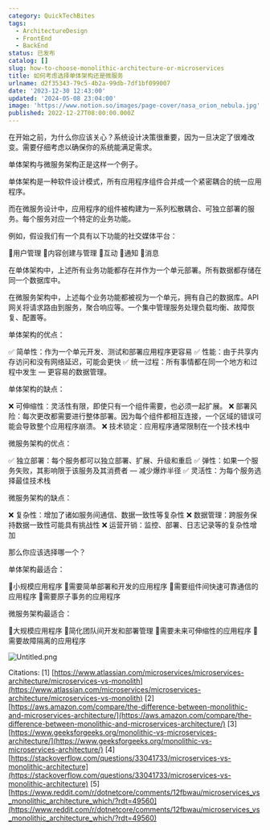 ```yaml
---
category: QuickTechBites
tags:
  - ArchitectureDesign
  - FrontEnd
  - BackEnd
status: 已发布
catalog: []
slug: how-to-choose-monolithic-architecture-or-microservices
title: 如何考虑选择单体架构还是微服务
urlname: d2f35343-79c5-4b2a-99db-7df1bf099007
date: '2023-12-30 12:43:00'
updated: '2024-05-08 23:04:00'
image: 'https://www.notion.so/images/page-cover/nasa_orion_nebula.jpg'
published: 2022-12-27T08:00:00.000Z
---
```


在开始之前，为什么你应该关心？系统设计决策很重要，因为一旦决定了很难改变。需要仔细考虑以确保你的系统能满足需求。


单体架构与微服务架构正是这样一个例子。


单体架构是一种软件设计模式，所有应用程序组件合并成一个紧密耦合的统一应用程序。


而在微服务设计中，应用程序的组件被构建为一系列松散耦合、可独立部署的服务。每个服务对应一个特定的业务功能。


例如，假设我们有一个具有以下功能的社交媒体平台：


🔸用户管理
🔸内容创建与管理
🔸互动
🔸通知
🔸消息


在单体架构中，上述所有业务功能都存在并作为一个单元部署。所有数据都存储在同一个数据库中。


在微服务架构中，上述每个业务功能都被视为一个单元，拥有自己的数据库。API 网关将请求路由到服务，聚合响应等。一个集中管理服务处理负载均衡、故障恢复、配置等。


单体架构的优点：


✅ 简单性：作为一个单元开发、测试和部署应用程序更容易
✅ 性能：由于共享内存访问和没有网络延迟，可能会更快
✅ 统一过程：所有事情都在同一个地方和过程中发生 — 更容易的数据管理。


单体架构的缺点：


❌ 可伸缩性：灵活性有限，即使只有一个组件需要，也必须一起扩展。
❌ 部署风险：每次更改都需要进行整体部署。因为每个组件都相互连接，一个区域的错误可能会导致整个应用程序崩溃。
❌ 技术锁定：应用程序通常限制在一个技术栈中


微服务架构的优点：


✅ 独立部署：每个服务都可以独立部署、扩展、升级和重启
✅ 弹性：如果一个服务失败，其影响限于该服务及其消费者 — 减少爆炸半径
✅ 灵活性：为每个服务选择最佳技术栈


微服务架构的缺点：


❌ 复杂性：增加了诸如服务间通信、数据一致性等复杂性
❌ 数据管理：跨服务保持数据一致性可能具有挑战性
❌ 运营开销：监控、部署、日志记录等的复杂性增加


那么你应该选择哪一个？


单体架构最适合：


🔹小规模应用程序
🔹需要简单部署和开发的应用程序
🔹需要组件间快速可靠通信的应用程序
🔹需要原子事务的应用程序


微服务架构最适合：


🔸大规模应用程序
🔸简化团队间开发和部署管理
🔸需要未来可伸缩性的应用程序
🔸需要故障隔离的应用程序


![Untitled.png](https://prod-files-secure.s3.us-west-2.amazonaws.com/5d24fe63-e567-4804-86f9-9fdc62e13082/8d149051-cc00-4198-a3d7-e00805eb8f9e/Untitled.png?X-Amz-Algorithm=AWS4-HMAC-SHA256&X-Amz-Content-Sha256=UNSIGNED-PAYLOAD&X-Amz-Credential=ASIAZI2LB4667SDISQK4%2F20250213%2Fus-west-2%2Fs3%2Faws4_request&X-Amz-Date=20250213T213310Z&X-Amz-Expires=3600&X-Amz-Security-Token=IQoJb3JpZ2luX2VjEPX%2F%2F%2F%2F%2F%2F%2F%2F%2F%2FwEaCXVzLXdlc3QtMiJIMEYCIQCAkqn3DS7HCUakcqkjTneARAllePKrHYQ%2BSyCi3bBaEAIhANP23o%2BV%2B6JXjfZIFRZpyXv35pOuF1O5Cex7BECwxVHFKv8DCB4QABoMNjM3NDIzMTgzODA1IgxQ9b3DdRbY2DWS0Xcq3AOGLn09aYV0IBwExYsgKmdTSxo2wUiTPi8JBA2HBdZNlRSC9mebMwq0%2FZda3Wb8AuZHFSnCoWjDVXtE0s0ccZmtcpQimU2cAYAyeLKMRVqCsXfIHVRvOn0mFk8UAAna56mSjtaCEZFyRbK0AF4cFQQC0hYr%2BRTbVmg50z8LjjKCxWfmz5RSXEKxxUMogVCcGZ5l6Ge7cGp4qXHb1QkH8FvYFay68cCF1UVq5mEpR8w0H8%2BkCwgvPOYyFqd4gZismDrRq%2BZaJcZhNSGWTtH76%2F40wIMeEgYYU95s2iHVr2T7ex4dnVkJAZnsoWHEd07tbS8gPhKN1%2Bk2vsrgCBi5r9ThDwNUSL0zpq3yH3VKmvmo7NJm6aZP6gJXFRNffv0jA4Gdblkkax9AhBddNSUoy5GwkGU4CLczZJ2oF42yFVSslrRNncpMamS%2BpGywoISoImb1XFDXZSi4uSS9l5EvDCeFsh0IurekkDfGiedJX%2B2L1MzjqgYj7RXvVI8U5%2BEu4FAM9eXnZrfAe%2BOcZbxEsd8YjchVENAGBGqU5hCOh%2F0Su3RetJe4YDiT%2ByH1TKYyk5eEEL3aZklg9qRPFJ4gCwAzoH8Ogk6XF6qpXBy5iwWxI3lXookVniDdiaF3RTCaq7m9BjqkAWbnYGHEsSjc57e3dU8fBfjxRhJimZiEZ6me%2BekFwEkeHGQTsUuMjrRZ3z4Ufnccp3JNxHpQqFgALDNiBpkCSAgnbEoRpUX%2BbNa8VWarUx24xT%2FhCzfil0nIISEFumIeR%2FS2XShh1zLhATOWwEiC%2FmPj4N%2BGTJYIn8EOgr%2BhRBxPHGXdrOh3BfvPOX6nnBHOK7cid%2BjIjzKHrrv9QLTpHUi3H6PK&X-Amz-Signature=196c16544ee8005385f7392536b4e9183943b1adede4c519d9f84743586be634&X-Amz-SignedHeaders=host&x-id=GetObject)


Citations:
[1] [https://www.atlassian.com/microservices/microservices-architecture/microservices-vs-monolith](https://www.atlassian.com/microservices/microservices-architecture/microservices-vs-monolith)
[2] [https://aws.amazon.com/compare/the-difference-between-monolithic-and-microservices-architecture/](https://aws.amazon.com/compare/the-difference-between-monolithic-and-microservices-architecture/)
[3] [https://www.geeksforgeeks.org/monolithic-vs-microservices-architecture/](https://www.geeksforgeeks.org/monolithic-vs-microservices-architecture/)
[4] [https://stackoverflow.com/questions/33041733/microservices-vs-monolithic-architecture](https://stackoverflow.com/questions/33041733/microservices-vs-monolithic-architecture)
[5] [https://www.reddit.com/r/dotnetcore/comments/12fbwau/microservices_vs_monolithic_architecture_which/?rdt=49560](https://www.reddit.com/r/dotnetcore/comments/12fbwau/microservices_vs_monolithic_architecture_which/?rdt=49560)

